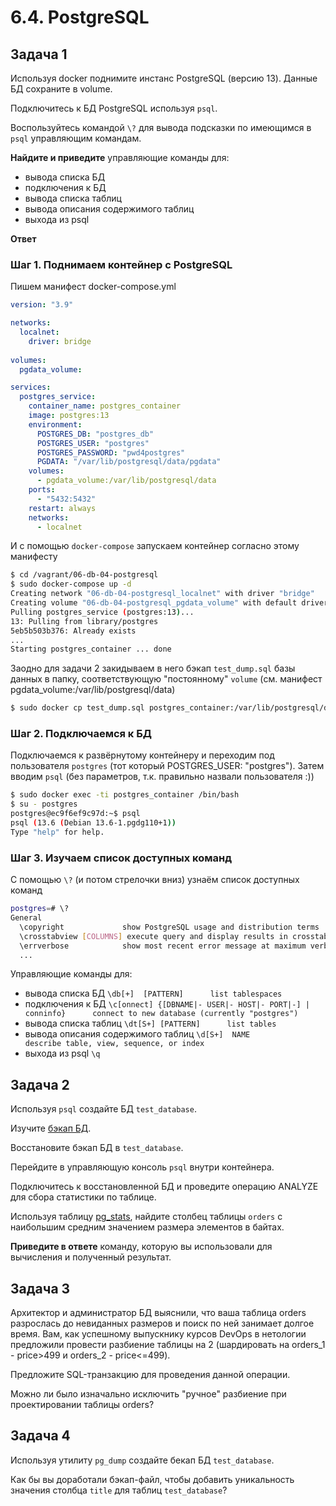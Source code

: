 # 6.4. PostgreSQL

## Задача 1

Используя docker поднимите инстанс PostgreSQL (версию 13). Данные БД сохраните в volume.

Подключитесь к БД PostgreSQL используя `psql`.

Воспользуйтесь командой `\?` для вывода подсказки по имеющимся в `psql` управляющим командам.

**Найдите и приведите** управляющие команды для:
- вывода списка БД
- подключения к БД
- вывода списка таблиц
- вывода описания содержимого таблиц
- выхода из psql

**Ответ**

### Шаг 1. Поднимаем контейнер с PostgreSQL

Пишем манифест docker-compose.yml
```yml
version: "3.9"

networks:
  localnet:
    driver: bridge
    
volumes:
  pgdata_volume:

services:
  postgres_service:
    container_name: postgres_container
    image: postgres:13
    environment:
      POSTGRES_DB: "postgres_db"
      POSTGRES_USER: "postgres"
      POSTGRES_PASSWORD: "pwd4postgres"
      PGDATA: "/var/lib/postgresql/data/pgdata"
    volumes:
      - pgdata_volume:/var/lib/postgresql/data
    ports:
      - "5432:5432"
    restart: always
    networks:
      - localnet
```

И с помощью `docker-compose` запускаем контейнер согласно этому манифесту
```bash
$ cd /vagrant/06-db-04-postgresql
$ sudo docker-compose up -d
Creating network "06-db-04-postgresql_localnet" with driver "bridge"
Creating volume "06-db-04-postgresql_pgdata_volume" with default driver
Pulling postgres_service (postgres:13)...
13: Pulling from library/postgres
5eb5b503b376: Already exists
...
Starting postgres_container ... done
```

Заодно для задачи 2 закидываем в него бэкап `test_dump.sql` базы данных в папку, соответствующую "постоянному" `volume` (см. манифест pgdata_volume:/var/lib/postgresql/data)
```bash
$ sudo docker cp test_dump.sql postgres_container:/var/lib/postgresql/data/test_dump.sql
```

### Шаг 2. Подключаемся к БД

Подключаемся к развёрнутому контейнеру и переходим под пользователя `postgres` (тот который POSTGRES_USER: "postgres"). Затем вводим `psql` (без параметров, т.к. правильно назвали пользователя :))
```bash
$ sudo docker exec -ti postgres_container /bin/bash
$ su - postgres
postgres@ec9f6ef9c97d:~$ psql
psql (13.6 (Debian 13.6-1.pgdg110+1))
Type "help" for help.

```

### Шаг 3. Изучаем список доступных команд

С помощью `\?` (и потом стрелочки вниз) узнаём список доступных команд
```bash
postgres=# \?
General
  \copyright             show PostgreSQL usage and distribution terms
  \crosstabview [COLUMNS] execute query and display results in crosstab
  \errverbose            show most recent error message at maximum verbosity
  ...
```

Управляющие команды для:
- вывода списка БД `\db[+]  [PATTERN]      list tablespaces`
- подключения к БД `\c[onnect] {[DBNAME|- USER|- HOST|- PORT|-] | conninfo}      connect to new database (currently "postgres")`
- вывода списка таблиц `\dt[S+] [PATTERN]      list tables`
- вывода описания содержимого таблиц `\d[S+]  NAME           describe table, view, sequence, or index`
- выхода из psql `\q`

## Задача 2

Используя `psql` создайте БД `test_database`.

Изучите [бэкап БД](https://github.com/netology-code/virt-homeworks/tree/master/06-db-04-postgresql/test_data).

Восстановите бэкап БД в `test_database`.

Перейдите в управляющую консоль `psql` внутри контейнера.

Подключитесь к восстановленной БД и проведите операцию ANALYZE для сбора статистики по таблице.

Используя таблицу [pg_stats](https://postgrespro.ru/docs/postgresql/12/view-pg-stats), найдите столбец таблицы `orders` 
с наибольшим средним значением размера элементов в байтах.

**Приведите в ответе** команду, которую вы использовали для вычисления и полученный результат.

## Задача 3

Архитектор и администратор БД выяснили, что ваша таблица orders разрослась до невиданных размеров и
поиск по ней занимает долгое время. Вам, как успешному выпускнику курсов DevOps в нетологии предложили
провести разбиение таблицы на 2 (шардировать на orders_1 - price>499 и orders_2 - price<=499).

Предложите SQL-транзакцию для проведения данной операции.

Можно ли было изначально исключить "ручное" разбиение при проектировании таблицы orders?

## Задача 4

Используя утилиту `pg_dump` создайте бекап БД `test_database`.

Как бы вы доработали бэкап-файл, чтобы добавить уникальность значения столбца `title` для таблиц `test_database`?
